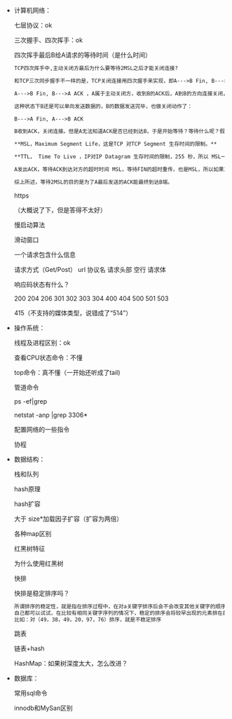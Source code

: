 * 计算机网络：

  七层协议：ok

  三次握手、四次挥手：ok

  

  四次挥手最后B给A请求的等待时间（是什么时间）
  
  ```tex
  TCP四次挥手中,主动关闭方最后为什么要等待2MSL之后才能关闭连接?
  
  和TCP三次同步握手不一样的是，TCP关闭连接用四次握手来实现，即A--->B Fin, B--->A ACK, B--->A Fin, A--->B ACK，为什么要这样？
  
  A--->B Fin, B--->A ACK ，A属于主动关闭方，收到B的ACK后，A到B的方向连接关闭，即half shutown ，这时A不能再发送数据了。
  
  这种状态下B还是可以单向发送数据的，B的数据发送完毕，也做关闭动作了：
  
  B--->A Fin, A--->B ACK
  
  B收到ACK，关闭连接。但是A无法知道ACK是否已经到达B，于是开始等待？等待什么呢？假如ACK没有到达B，B会为FIN这个消息超时重传 timeout retransmit ，那如果A等待时间足够，又收到FIN消息，说明ACK没有到达B，于是再发送ACK，直到在足够的时间内没有收到FIN，说明ACK成功到达。这个等待时间至少是：B的timeout + FIN的传输时间，为了保证可靠，采用更加保守的等待时间2MSL。
  
  **MSL，Maximum Segment Life，这是TCP 对TCP Segment 生存时间的限制。**
  
  **TTL， Time To Live ，IP对IP Datagram 生存时间的限制，255 秒，所以 MSL一般 = TTL = 255秒**
  
  A发出ACK，等待ACK到达对方的超时时间 MSL，等待FIN的超时重传，也是MSL，所以如果2MSL时间内没有收到FIN，说明对方安全收到FIN。
  
  综上所述，等待2MSL的目的是为了A最后发送的ACK能最终到达B端。
  
  ```
  
  https
  
  （大概说了下，但是答得不太好）
  
  慢启动算法
  
  
  
  滑动窗口
  
  
  
  一个请求包含什么信息
  
  请求方式（Get/Post） url 协议名 请求头部 空行 请求体
  
  
  
  响应码状态有什么？
  
  200 204 206 301 302 303 304 400 404 500 501 503 
  
  415（不支持的媒体类型，说错成了“514”）



* 操作系统：

  线程及进程区别：ok

  

  查看CPU状态命令：不懂

  top命令：真不懂（一开始还听成了tail)
  
  
  
  管道命令
  
  ps -ef|grep 
  
  netstat -anp |grep 3306*
  
  
  
  配置网络的一些指令
  
  协程



* 数据结构：

  栈和队列

  

  hash原理

  

  hash扩容

  大于 size*加载因子扩容（扩容为两倍）

  各种map区别

  红黑树特征

  为什么使用红黑树

  

  快排

  快排是稳定排序吗？

  ```tex
  所谓排序的稳定性，就是指在排序过程中，在对a关键字排序后会不会改变其他关键字的顺序。
  自己都可以试试，在比较有相同关键字序列的情况下，稳定的排序会将较早出现的元素排在前面，而不会是后面。
  比如：对（49，38，49，20，97，76）排序，就是不稳定排序
  ```

  

  跳表

  链表+hash

  HashMap：如果树深度太大，怎么改进？

  

  

  

* 数据库：

  常用sql命令

  innodb和MySan区别

  

  

